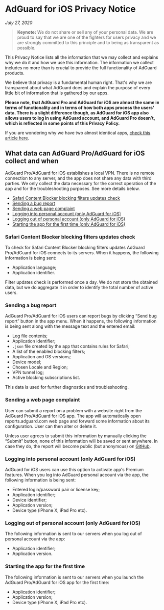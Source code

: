 # AdGuard for iOS Privacy Notice
*July 27, 2020*

> **Keynote:** We do not share or sell any of your personal data. We are proud to say that we are one of the fighters for users privacy and we are strongly committed to this principle and to being as transparent as possible.

This Privacy Notice lists all the information that we may collect and explains why we do it and how we use this information. The information we collect includes no more than is crucial to provide the full functionality of AdGuard products.

We believe that privacy is a fundamental human right. That's why we are transparent about what AdGuard does and explain the purpose of every little bit of information that is gathered by our apps.

**Please note, that AdGuard Pro and AdGuard for iOS are almost the same in terms of functionality and in terms of how both apps process the users' data. There is a slight difference though, as AdGuard for iOS app also allows users to log in using AdGuard account, and AdGuard Pro doesn’t, which is reflected in some points of this Privacy Policy.** 

If you are wondering why we have two almost identical apps, [check this article here](https://adguard.com/en/blog/updating-adguard-pro-for-ios.html).



## What data can AdGuard Pro/AdGuard for iOS collect and when

AdGuard Pro/AdGuard for iOS establishes a local VPN. There is no remote connection to any server, and the app does not share any data with third parties.
We only collect the data necessary for the correct operation of the app and for the troubleshooting purposes. See more details below.

* [Safari Content Blocker blocking filters updates check](#filters-updates-check)
* [Sending a bug report](#sending-bug-report)
* [Sending a web page complaint](#web-page-complaint)
* [Logging into personal account (only AdGuard for iOS)](#logging-into-account)
* [Logging out of personal account (only AdGuard for iOS)](#logging-out-account)
* [Starting the app for the first time (only AdGuard for iOS)](#first-time-start)

### <a id="filters-updates-check"></a> Safari Content Blocker blocking filters updates check

To check for Safari Content Blocker blocking filters updates AdGuard Pro/AdGuard for iOS connects to its servers. When it happens, the following information is being sent:

* Application language;
* Application identifier.

Filter updates check is performed once a day. We do not store the obtained data, but we do aggregate it in order to identify the total number of active users.

### <a id="sending-bug-report"></a> Sending a bug report

AdGuard Pro/AdGuard for iOS users can report bugs by clicking “Send bug report” button in the app menu. When it happens, the following information is being sent along with the message text and the entered email:

* Log file contents;
* Application identifier;
* `.json` file created by the app that contains rules for Safari;
* A list of the enabled blocking filters;
* Application and OS versions;
* Device model;
* Chosen Locale and Region;
* VPN tunnel log;
* Active blocking subscriptions list.

This data is used for further diagnostics and troubleshooting.

### <a id="web-page-complaint"></a> Sending a web page complaint

User can submit a report on a problem with a website right from the AdGuard Pro/AdGuard for iOS app. The app will automatically open reports.adguard.com web page and forward some information about its configuration. User can then alter or delete it.

Unless user agrees to submit this information by manually clicking the “Submit” button, none of this information will be saved or sent anywhere. In case they do, the report will become public (but anonymous) on [GitHub](https://github.com/adguardteam/adguardfilters/issues).

### <a id="logging-into-account"></a> Logging into personal account (only AdGuard for iOS)

AdGuard for iOS users can use this option to activate app's Premium features. When you log into AdGuard personal account via the app, the following information is being sent:

* Entered login/password pair or license key;
* Application identifier;
* Device identifier;
* Application version;
* Device type (iPhone X, iPad Pro etc).

### <a id="logging-out-account"></a> Logging out of personal account (only AdGuard for iOS)

The following information is sent to our servers when you log out of personal account via the app:

* Application identifier;
* Application version.

### <a id="first-time-start"></a> Starting the app for the first time 

The following information is sent to our servers when you launch the AdGuard Pro/AdGuard for iOS app for the first time:

* Application identifier;
* Application version; 
* Device type (iPhone X, iPad Pro etc).
